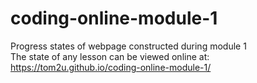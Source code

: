 # coding-online-module-1
Progress states of webpage constructed during module 1\
The state of any lesson can be viewed online at: https://tom2u.github.io/coding-online-module-1/
